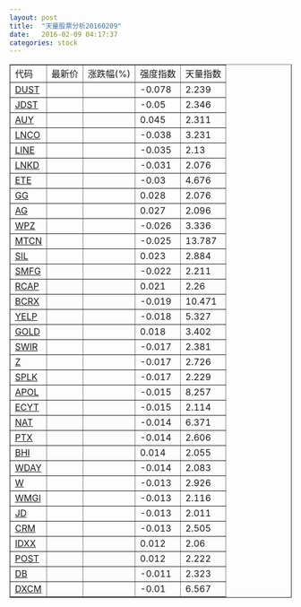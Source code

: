```yaml
---
layout: post
title:  "天量股票分析20160209"
date:   2016-02-09 04:17:37
categories: stock
---
```

<script type="text/javascript">
var stockList = []
stockList.push('gb_dust');
stockList.push('gb_jdst');
stockList.push('gb_auy');
stockList.push('gb_lnco');
stockList.push('gb_line');
stockList.push('gb_lnkd');
stockList.push('gb_ete');
stockList.push('gb_gg');
stockList.push('gb_ag');
stockList.push('gb_wpz');
stockList.push('gb_mtcn');
stockList.push('gb_sil');
stockList.push('gb_smfg');
stockList.push('gb_rcap');
stockList.push('gb_bcrx');
stockList.push('gb_yelp');
stockList.push('gb_gold');
stockList.push('gb_swir');
stockList.push('gb_z');
stockList.push('gb_splk');
stockList.push('gb_apol');
stockList.push('gb_ecyt');
stockList.push('gb_nat');
stockList.push('gb_ptx');
stockList.push('gb_bhi');
stockList.push('gb_wday');
stockList.push('gb_w');
stockList.push('gb_wmgi');
stockList.push('gb_jd');
stockList.push('gb_crm');
stockList.push('gb_idxx');
stockList.push('gb_post');
stockList.push('gb_db');
stockList.push('gb_dxcm');
</script>

<table border="1">
 <tr>
  <td>代码</td>
  <td>最新价</td>
  <td>涨跌幅(%)</td>
 <td>强度指数</td>
 <td>天量指数</td>
</tr>
  <tr id="dust"><td><a href="http://stock.finance.sina.com.cn/usstock/quotes/DUST.html" target="_blank">DUST</a></td><td></td><td></td><td>-0.078</td><td>2.239</td></tr>
  <tr id="jdst"><td><a href="http://stock.finance.sina.com.cn/usstock/quotes/JDST.html" target="_blank">JDST</a></td><td></td><td></td><td>-0.05</td><td>2.346</td></tr>
  <tr id="auy"><td><a href="http://stock.finance.sina.com.cn/usstock/quotes/AUY.html" target="_blank">AUY</a></td><td></td><td></td><td>0.045</td><td>2.311</td></tr>
  <tr id="lnco"><td><a href="http://stock.finance.sina.com.cn/usstock/quotes/LNCO.html" target="_blank">LNCO</a></td><td></td><td></td><td>-0.038</td><td>3.231</td></tr>
  <tr id="line"><td><a href="http://stock.finance.sina.com.cn/usstock/quotes/LINE.html" target="_blank">LINE</a></td><td></td><td></td><td>-0.035</td><td>2.13</td></tr>
  <tr id="lnkd"><td><a href="http://stock.finance.sina.com.cn/usstock/quotes/LNKD.html" target="_blank">LNKD</a></td><td></td><td></td><td>-0.031</td><td>2.076</td></tr>
  <tr id="ete"><td><a href="http://stock.finance.sina.com.cn/usstock/quotes/ETE.html" target="_blank">ETE</a></td><td></td><td></td><td>-0.03</td><td>4.676</td></tr>
  <tr id="gg"><td><a href="http://stock.finance.sina.com.cn/usstock/quotes/GG.html" target="_blank">GG</a></td><td></td><td></td><td>0.028</td><td>2.076</td></tr>
  <tr id="ag"><td><a href="http://stock.finance.sina.com.cn/usstock/quotes/AG.html" target="_blank">AG</a></td><td></td><td></td><td>0.027</td><td>2.096</td></tr>
  <tr id="wpz"><td><a href="http://stock.finance.sina.com.cn/usstock/quotes/WPZ.html" target="_blank">WPZ</a></td><td></td><td></td><td>-0.026</td><td>3.336</td></tr>
  <tr id="mtcn"><td><a href="http://stock.finance.sina.com.cn/usstock/quotes/MTCN.html" target="_blank">MTCN</a></td><td></td><td></td><td>-0.025</td><td>13.787</td></tr>
  <tr id="sil"><td><a href="http://stock.finance.sina.com.cn/usstock/quotes/SIL.html" target="_blank">SIL</a></td><td></td><td></td><td>0.023</td><td>2.884</td></tr>
  <tr id="smfg"><td><a href="http://stock.finance.sina.com.cn/usstock/quotes/SMFG.html" target="_blank">SMFG</a></td><td></td><td></td><td>-0.022</td><td>2.211</td></tr>
  <tr id="rcap"><td><a href="http://stock.finance.sina.com.cn/usstock/quotes/RCAP.html" target="_blank">RCAP</a></td><td></td><td></td><td>0.021</td><td>2.26</td></tr>
  <tr id="bcrx"><td><a href="http://stock.finance.sina.com.cn/usstock/quotes/BCRX.html" target="_blank">BCRX</a></td><td></td><td></td><td>-0.019</td><td>10.471</td></tr>
  <tr id="yelp"><td><a href="http://stock.finance.sina.com.cn/usstock/quotes/YELP.html" target="_blank">YELP</a></td><td></td><td></td><td>-0.018</td><td>5.327</td></tr>
  <tr id="gold"><td><a href="http://stock.finance.sina.com.cn/usstock/quotes/GOLD.html" target="_blank">GOLD</a></td><td></td><td></td><td>0.018</td><td>3.402</td></tr>
  <tr id="swir"><td><a href="http://stock.finance.sina.com.cn/usstock/quotes/SWIR.html" target="_blank">SWIR</a></td><td></td><td></td><td>-0.017</td><td>2.381</td></tr>
  <tr id="z"><td><a href="http://stock.finance.sina.com.cn/usstock/quotes/Z.html" target="_blank">Z</a></td><td></td><td></td><td>-0.017</td><td>2.726</td></tr>
  <tr id="splk"><td><a href="http://stock.finance.sina.com.cn/usstock/quotes/SPLK.html" target="_blank">SPLK</a></td><td></td><td></td><td>-0.017</td><td>2.229</td></tr>
  <tr id="apol"><td><a href="http://stock.finance.sina.com.cn/usstock/quotes/APOL.html" target="_blank">APOL</a></td><td></td><td></td><td>-0.015</td><td>8.257</td></tr>
  <tr id="ecyt"><td><a href="http://stock.finance.sina.com.cn/usstock/quotes/ECYT.html" target="_blank">ECYT</a></td><td></td><td></td><td>-0.015</td><td>2.114</td></tr>
  <tr id="nat"><td><a href="http://stock.finance.sina.com.cn/usstock/quotes/NAT.html" target="_blank">NAT</a></td><td></td><td></td><td>-0.014</td><td>6.371</td></tr>
  <tr id="ptx"><td><a href="http://stock.finance.sina.com.cn/usstock/quotes/PTX.html" target="_blank">PTX</a></td><td></td><td></td><td>-0.014</td><td>2.606</td></tr>
  <tr id="bhi"><td><a href="http://stock.finance.sina.com.cn/usstock/quotes/BHI.html" target="_blank">BHI</a></td><td></td><td></td><td>0.014</td><td>2.055</td></tr>
  <tr id="wday"><td><a href="http://stock.finance.sina.com.cn/usstock/quotes/WDAY.html" target="_blank">WDAY</a></td><td></td><td></td><td>-0.014</td><td>2.083</td></tr>
  <tr id="w"><td><a href="http://stock.finance.sina.com.cn/usstock/quotes/W.html" target="_blank">W</a></td><td></td><td></td><td>-0.013</td><td>2.926</td></tr>
  <tr id="wmgi"><td><a href="http://stock.finance.sina.com.cn/usstock/quotes/WMGI.html" target="_blank">WMGI</a></td><td></td><td></td><td>-0.013</td><td>2.116</td></tr>
  <tr id="jd"><td><a href="http://stock.finance.sina.com.cn/usstock/quotes/JD.html" target="_blank">JD</a></td><td></td><td></td><td>-0.013</td><td>2.011</td></tr>
  <tr id="crm"><td><a href="http://stock.finance.sina.com.cn/usstock/quotes/CRM.html" target="_blank">CRM</a></td><td></td><td></td><td>-0.013</td><td>2.505</td></tr>
  <tr id="idxx"><td><a href="http://stock.finance.sina.com.cn/usstock/quotes/IDXX.html" target="_blank">IDXX</a></td><td></td><td></td><td>0.012</td><td>2.06</td></tr>
  <tr id="post"><td><a href="http://stock.finance.sina.com.cn/usstock/quotes/POST.html" target="_blank">POST</a></td><td></td><td></td><td>0.012</td><td>2.222</td></tr>
  <tr id="db"><td><a href="http://stock.finance.sina.com.cn/usstock/quotes/DB.html" target="_blank">DB</a></td><td></td><td></td><td>-0.011</td><td>2.323</td></tr>
  <tr id="dxcm"><td><a href="http://stock.finance.sina.com.cn/usstock/quotes/DXCM.html" target="_blank">DXCM</a></td><td></td><td></td><td>-0.01</td><td>6.567</td></tr>
</table>
